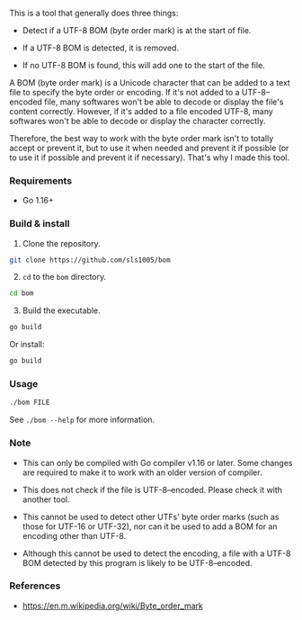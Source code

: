 ﻿This is a tool that generally does three things:

* Detect if a UTF-8 BOM (byte order mark) is at the start of file.

* If a UTF-8 BOM is detected, it is removed.

* If no UTF-8 BOM is found, this will add one to the start of the file.

A BOM (byte order mark) is a Unicode character that can be added to a text file to specify the byte order or encoding. If it's not added to a UTF-8–encoded file, many softwares won't be able to decode or display the file's content correctly. However, if it's added to a file encoded UTF-8, many softwares won't be able to decode or display the character correctly.

Therefore, the best way to work with the byte order mark isn't to totally accept or prevent it, but to use it when needed and prevent it if possible (or to use it if possible and prevent it if necessary). That's why I made this tool.

### Requirements

+ Go 1.16+

### Build & install

1. Clone the repository.
```sh
git clone https://github.com/sls1005/bom
```

2. `cd` to the `bom` directory.
```sh
cd bom
```

3. Build the executable.
```sh
go build
```
Or install:
```sh
go build
```

### Usage

```sh
./bom FILE
```

See `./bom --help` for more information.

### Note

+ This can only be compiled with Go compiler v1.16 or later. Some changes are required to make it to work with an older version of compiler.

+ This does not check if the file is UTF-8–encoded. Please check it with another tool.

+ This cannot be used to detect other UTFs' byte order marks (such as those for UTF-16 or UTF-32), nor can it be used to add a BOM for an encoding other than UTF-8.

+ Although this cannot be used to detect the encoding, a file with a UTF-8 BOM detected by this program is likely to be UTF-8–encoded.

### References

+ <https://en.m.wikipedia.org/wiki/Byte_order_mark>
